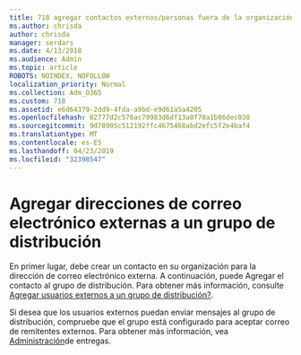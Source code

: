 ```yaml
---
title: 718 agregar contactos externos/personas fuera de la organización a una lista de distribución
ms.author: chrisda
author: chrisda
manager: serdars
ms.date: 4/13/2018
ms.audience: Admin
ms.topic: article
ROBOTS: NOINDEX, NOFOLLOW
localization_priority: Normal
ms.collection: Adm_O365
ms.custom: 718
ms.assetid: e6d64379-2dd9-4fda-a9bd-e9d61a5a4205
ms.openlocfilehash: 02777d2c576ac79983d6df13a0f78a1b86dec038
ms.sourcegitcommit: 9d78905c512192ffc4675468abd2efc5f2e4baf4
ms.translationtype: MT
ms.contentlocale: es-ES
ms.lasthandoff: 04/23/2019
ms.locfileid: "32398547"
---
```

# <a name="add-external-email-addresses-to-a-distribution-group"></a>Agregar direcciones de correo electrónico externas a un grupo de distribución

En primer lugar, debe crear un contacto en su organización para la dirección de correo electrónico externa. A continuación, puede Agregar el contacto al grupo de distribución. Para obtener más información, consulte [Agregar usuarios externos a un grupo de distribución?](https://support.office.com/client/caa0f310-0bb7-48e3-8ad2-cb358b53bbba).

Si desea que los usuarios externos puedan enviar mensajes al grupo de distribución, compruebe que el grupo está configurado para aceptar correo de remitentes externos. Para obtener más información, vea [Administración](https://technet.microsoft.com/library/bb124513.aspx#deliverymanagement)de entregas.
